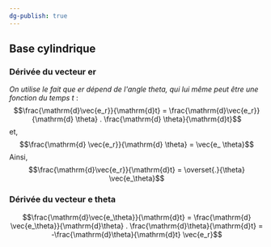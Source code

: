 ```yaml
---
dg-publish: true
---
```


## Base cylindrique

### Dérivée du vecteur er

*On utilise le fait que er dépend de l'angle theta, qui lui même peut être une fonction du temps t* :
$$\frac{\mathrm{d}\vec{e_r}}{\mathrm{d}t} = \frac{\mathrm{d}\vec{e_r}}{\mathrm{d} \theta} . \frac{\mathrm{d} \theta}{\mathrm{d}t}$$
et, 
$$\frac{\mathrm{d} \vec{e_r}}{\mathrm{d} \theta} = \vec{e_ \theta}$$
Ainsi, 
$$\frac{\mathrm{d}\vec{e_r}}{\mathrm{d}t} = \overset{.}{\theta} \vec{e_\theta}$$
### Dérivée du vecteur e theta

$$\frac{\mathrm{d}\vec{e_\theta}}{\mathrm{d}t} = \frac{\mathrm{d} \vec{e_\theta}}{\mathrm{d}\theta} . \frac{\mathrm{d}\theta}{\mathrm{d}t} = -\frac{\mathrm{d}\theta}{\mathrm{d}t} \vec{e_r}$$

